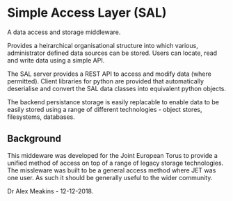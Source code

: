 Simple Access Layer (SAL)
=========================

A data access and storage middleware.

Provides a heirarchical organisational structure into which various, administrator defined data sources can be stored. Users can locate, read and write data using a simple API.

The SAL server provides a REST API to access and modify data (where permitted). Client libraries for python are provided that automatically deserialise and convert the SAL data classes into equivalent python objects.

The backend persistance storage is easily replacable to enable data to be easily stored using a range of different technologies - object stores, filesystems, databases.

Background
----------

This middeware was developed for the Joint European Torus to provide a unified method of access on top of a range of legacy storage technologies. The missleware was built to be a general access method where JET was one user. As such it should be generally useful to the wider community.

Dr Alex Meakins - 12-12-2018.
